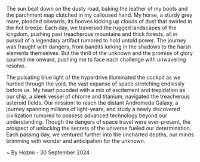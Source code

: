 
The sun beat down on the dusty road, baking the leather of my boots and the parchment map clutched in my calloused hand. My horse, a sturdy grey mare, plodded onwards, its hooves kicking up clouds of dust that swirled in the hot breeze. Each day, we traversed the rugged landscapes of the kingdom, pushing past treacherous mountains and thick forests, all in pursuit of a legendary artifact rumored to hold untold power.  The journey was fraught with dangers, from bandits lurking in the shadows to the harsh elements themselves. But the thrill of the unknown and the promise of glory spurred me onward, pushing me to face each challenge with unwavering resolve.

The pulsating blue light of the hyperdrive illuminated the cockpit as we hurtled through the void, the vast expanse of space stretching endlessly before us. My heart pounded with a mix of excitement and trepidation as our ship, a sleek vessel of chrome and titanium, navigated the treacherous asteroid fields. Our mission: to reach the distant Andromeda Galaxy, a journey spanning millions of light-years, and study a newly discovered civilization rumored to possess advanced technology beyond our understanding.  Though the dangers of space travel were ever-present, the prospect of unlocking the secrets of the universe fueled our determination.  Each passing day, we ventured further into the uncharted depths, our minds brimming with wonder and anticipation for the unknown. 

~ By Hozmi - 30 September 2024
